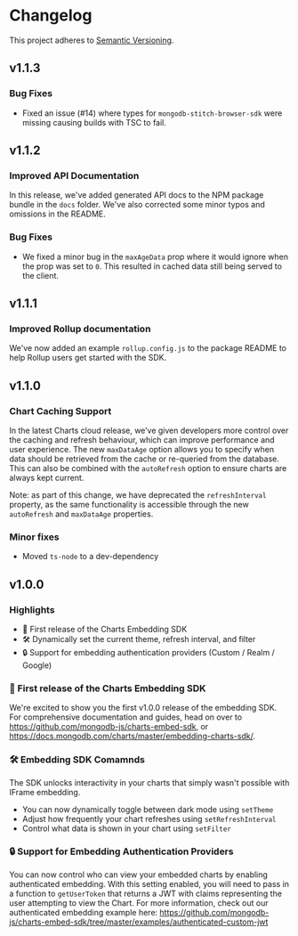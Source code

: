 # Changelog

This project adheres to [Semantic Versioning](https://semver.org/spec/v2.0.0.html).

## v1.1.3

### Bug Fixes

- Fixed an issue (#14) where types for `mongodb-stitch-browser-sdk` were missing causing builds with TSC to fail.

## v1.1.2

### Improved API Documentation

In this release, we've added generated API docs to the NPM package bundle in the `docs` folder. We've also corrected some minor typos and omissions in the README.

### Bug Fixes

- We fixed a minor bug in the `maxAgeData` prop where it would ignore when the prop was set to `0`. This resulted in cached data still being served to the client.

## v1.1.1

### Improved Rollup documentation

We've now added an example `rollup.config.js` to the package README to help Rollup users get started with the SDK.

## v1.1.0

### Chart Caching Support

In the latest Charts cloud release, we’ve given developers more control over the caching and refresh behaviour, which can improve performance and user experience. The new `maxDataAge` option allows you to specify when data should be retrieved from the cache or re-queried from the database. This can also be combined with the `autoRefresh` option to ensure charts are always kept current.

Note: as part of this change, we have deprecated the `refreshInterval` property, as the same functionality is accessible through the new `autoRefresh` and `maxDataAge` properties.

### Minor fixes

- Moved `ts-node` to a dev-dependency

## v1.0.0

### Highlights

- 🎉 First release of the Charts Embedding SDK
- 🛠 Dynamically set the current theme, refresh interval, and filter
- 🔒 Support for embedding authentication providers (Custom / Realm / Google)

### 🎉 First release of the Charts Embedding SDK

We're excited to show you the first v1.0.0 release of the embedding SDK. For comprehensive documentation and guides, head on over to https://github.com/mongodb-js/charts-embed-sdk, or https://docs.mongodb.com/charts/master/embedding-charts-sdk/.

### 🛠 Embedding SDK Comamnds

The SDK unlocks interactivity in your charts that simply wasn't possible with IFrame embedding.

- You can now dynamically toggle between dark mode using `setTheme`
- Adjust how frequently your chart refreshes using `setRefreshInterval`
- Control what data is shown in your chart using `setFilter`

### 🔒 Support for Embedding Authentication Providers

You can now control who can view your embedded charts by enabling authenticated embedding. With this setting enabled, you will need to pass in a function to `getUserToken` that returns a JWT with claims
representing the user attempting to view the Chart. For more information, check out our authenticated embedding example here: https://github.com/mongodb-js/charts-embed-sdk/tree/master/examples/authenticated-custom-jwt
